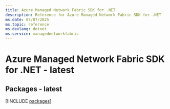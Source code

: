 ```yaml
---
title: Azure Managed Network Fabric SDK for .NET
description: Reference for Azure Managed Network Fabric SDK for .NET
ms.date: 07/07/2025
ms.topic: reference
ms.devlang: dotnet
ms.service: managednetworkfabric
---
```

# Azure Managed Network Fabric SDK for .NET - latest
## Packages - latest
[!INCLUDE [packages](managed-network-fabric-index.md)]